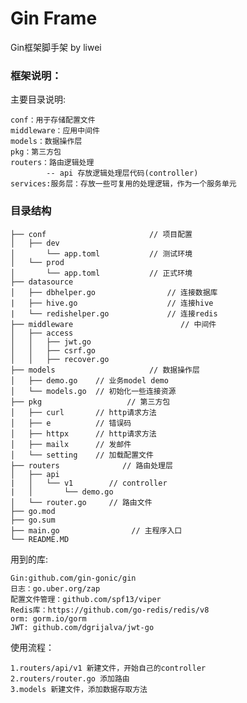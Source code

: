 # Gin Frame

Gin框架脚手架 by liwei

### 框架说明：

主要目录说明:

    conf：用于存储配置文件
    middleware：应用中间件
    models：数据操作层
    pkg：第三方包
    routers：路由逻辑处理
            -- api 存放逻辑处理层代码(controller)
    services:服务层：存放一些可复用的处理逻辑，作为一个服务单元

### 目录结构

```
├── conf                       // 项目配置                       
│   ├── dev
│       └── app.toml           // 测试环境
│   └── prod
│       └── app.toml           // 正式环境
├── datasource 
│   ├── dbhelper.go                // 连接数据库
|   ├── hive.go                    // 连接hive
|   └── redishelper.go             // 连接redis
├── middleware                        // 中间件
│   ├── access                 
│   │   ├── jwt.go
│   │   ├── csrf.go
│   │   ├── recover.go
├── models                     // 数据操作层
│   ├── demo.go    // 业务model demo
│   └── models.go  // 初始化一些连接资源
├── pkg                   // 第三方包
│   ├── curl       // http请求方法
│   ├── e          // 错误码
│   ├── httpx      // http请求方法
│   ├── mailx      // 发邮件
│   └── setting    // 加载配置文件
├── routers              // 路由处理层
│   ├── api
|   │   └── v1        // controller
|   │       └── demo.go  
│   └── router.go     // 路由文件
├── go.mod
├── go.sum
├── main.go                // 主程序入口
└── README.MD

```

用到的库:

    Gin:github.com/gin-gonic/gin
    日志：go.uber.org/zap
    配置文件管理：github.com/spf13/viper
    Redis库：https://github.com/go-redis/redis/v8
    orm: gorm.io/gorm
    JWT: github.com/dgrijalva/jwt-go


使用流程：
    
    1.routers/api/v1 新建文件，开始自己的controller
    2.routers/router.go 添加路由
    3.models 新建文件，添加数据存取方法
    



